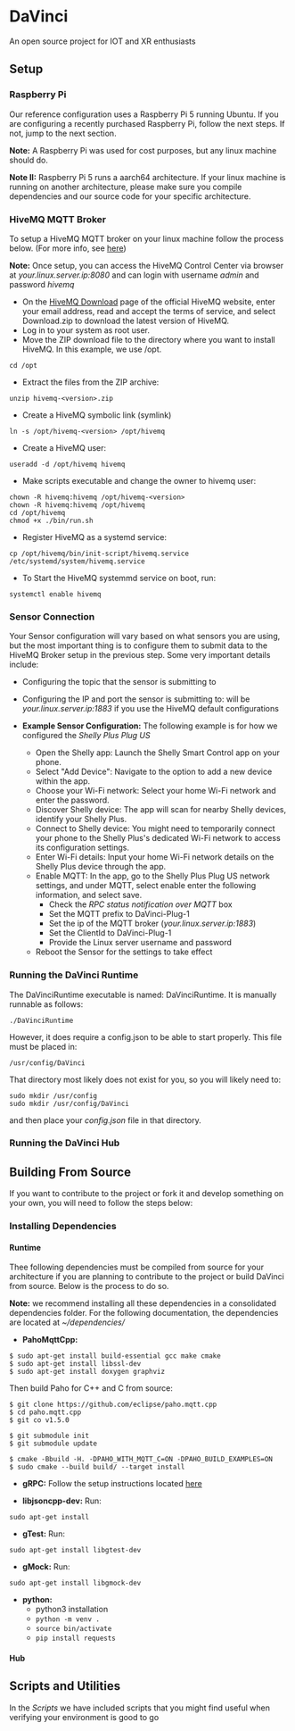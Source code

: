 # DaVinci
An open source project for IOT and XR enthusiasts

## Setup

### Raspberry Pi
Our reference configuration uses a Raspberry Pi 5 running Ubuntu. If you are configuring a recently purchased Raspberry Pi, follow the next steps. If not, jump to the next section. 

**Note:** A Raspberry Pi was used for cost purposes, but any linux machine should do.

**Note II:** Raspberry Pi 5 runs a aarch64 architecture. If your linux machine is running on another architecture, please make sure you compile dependencies and our source code for your specific architecture.

### HiveMQ MQTT Broker
To setup a HiveMQ MQTT broker on your linux machine follow the process below. (For more info, see [here](https://docs.hivemq.com/hivemq/latest/user-guide/install-hivemq.html#linux))

**Note:** Once setup, you can access the HiveMQ Control Center via browser at *your.linux.server.ip:8080* and can login with username *admin* and password *hivemq*

- On the [HiveMQ Download](https://www.hivemq.com/download/) page of the official HiveMQ website, enter your email address, read and accept the terms of service, and select Download.zip to download the latest version of HiveMQ.
- Log in to your system as root user.
- Move the ZIP download file to the directory where you want to install HiveMQ. In this example, we use /opt.

```
cd /opt
```

- Extract the files from the ZIP archive:

```
unzip hivemq-<version>.zip
```

- Create a HiveMQ symbolic link (symlink)

```
ln -s /opt/hivemq-<version> /opt/hivemq
```

- Create a HiveMQ user:

```
useradd -d /opt/hivemq hivemq
```

- Make scripts executable and change the owner to hivemq user:

```
chown -R hivemq:hivemq /opt/hivemq-<version>
chown -R hivemq:hivemq /opt/hivemq
cd /opt/hivemq
chmod +x ./bin/run.sh
```

- Register HiveMQ as a systemd service:

```
cp /opt/hivemq/bin/init-script/hivemq.service /etc/systemd/system/hivemq.service
```

- To Start the HiveMQ systemmd service on boot, run:
```
systemctl enable hivemq
```

### Sensor Connection
Your Sensor configuration will vary based on what sensors you are using, but the most important thing is to configure them to submit data to the HiveMQ Broker setup in the previous step. Some very important details include:

- Configuring the topic that the sensor is submitting to
- Configuring the IP and port the sensor is submitting to: will be *your.linux.server.ip:1883* if you use the HiveMQ default configurations

- **Example Sensor Configuration:**
The following example is for how we configured the *Shelly Plus Plug US*

    - Open the Shelly app: Launch the Shelly Smart Control app on your phone. 
    - Select "Add Device": Navigate to the option to add a new device within the app. 
    - Choose your Wi-Fi network: Select your home Wi-Fi network and enter the password. 
    - Discover Shelly device: The app will scan for nearby Shelly devices, identify your Shelly Plus. 
    - Connect to Shelly device: You might need to temporarily connect your phone to the Shelly Plus's dedicated Wi-Fi network to access its configuration settings. 
    - Enter Wi-Fi details: Input your home Wi-Fi network details on the Shelly Plus device through the app. 
    - Enable MQTT: In the app, go to the Shelly Plus Plug US network settings, and under MQTT, select enable enter the following information, and select save.
        - Check the *RPC status notification over MQTT* box
        - Set the MQTT prefix to DaVinci-Plug-1
        - Set the ip of the MQTT broker (*your.linux.server.ip:1883*)
        - Set the ClientId to DaVinci-Plug-1
        - Provide the Linux server username and password
    - Reboot the Sensor for the settings to take effect

### Running the DaVinci Runtime
The DaVinciRuntime executable is named: DaVinciRuntime. It is manually runnable as follows:

```
./DaVinciRuntime
```

However, it does require a config.json to be able to start properly. This file must be placed in:

```
/usr/config/DaVinci
```

That directory most likely does not exist for you, so you will likely need to:

```
sudo mkdir /usr/config
sudo mkdir /usr/config/DaVinci
```

and then place your *config.json* file in that directory.

### Running the DaVinci Hub

## Building From Source
If you want to contribute to the project or fork it and develop something on your own, you will need to follow the steps below:

### Installing Dependencies
#### Runtime
Thee following dependencies must be compiled from source for your architecture if you are planning to contribute to the project or build DaVinci from source. Below is the process to do so.

**Note:** we recommend installing all these dependencies in a consolidated dependencies folder. For the following documentation, the dependencies are located at *~/dependencies/*


-  **PahoMqttCpp:**

```
$ sudo apt-get install build-essential gcc make cmake
$ sudo apt-get install libssl-dev
$ sudo apt-get install doxygen graphviz
```
Then build Paho for C++ and C from source:
```
$ git clone https://github.com/eclipse/paho.mqtt.cpp
$ cd paho.mqtt.cpp
$ git co v1.5.0

$ git submodule init
$ git submodule update

$ cmake -Bbuild -H. -DPAHO_WITH_MQTT_C=ON -DPAHO_BUILD_EXAMPLES=ON
$ sudo cmake --build build/ --target install
```

- **gRPC:**
Follow the setup instructions located [here](https://grpc.io/docs/languages/cpp/quickstart/#setup)

- **libjsoncpp-dev:**
Run:
```
sudo apt-get install  
```

- **gTest:**
Run:
```
sudo apt-get install libgtest-dev
```

- **gMock:**
Run:
```
sudo apt-get install libgmock-dev
```

- **python:**
    - python3 installation
    - ```python -m venv .```
    - ```source bin/activate```
    - ```pip install requests```

#### Hub

## Scripts and Utilities

In the *Scripts* we have included scripts that you might find useful when verifying your environment is good to go
